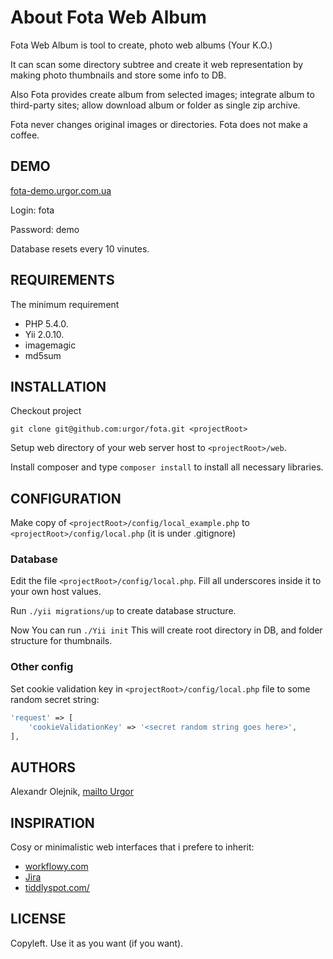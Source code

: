 About Fota Web Album
============================

Fota Web Album is tool to create, photo web albums (Your K.O.)

It can scan some directory subtree and create it web representation by making photo thumbnails and store some info to DB.

Also Fota provides create album from selected images; integrate album to third-party sites; allow download album or folder as single zip archive.

Fota never changes original images or directories. Fota does not make a coffee.

DEMO
----

[fota-demo.urgor.com.ua](http://fota-demo.urgor.com.ua)

Login: fota

Password: demo

Database resets every 10 vinutes.

REQUIREMENTS
------------

The minimum requirement
- PHP 5.4.0.
- Yii 2.0.10.
- imagemagic
- md5sum

INSTALLATION
------------

Checkout project

`git clone git@github.com:urgor/fota.git <projectRoot>`

Setup web directory of your web server host to `<projectRoot>/web`.

Install composer and type `composer install` to install all necessary libraries.

CONFIGURATION
-------------

Make copy of `<projectRoot>/config/local_example.php` to `<projectRoot>/config/local.php` (it is under .gitignore)

### Database

Edit the file `<projectRoot>/config/local.php`. Fill all underscores inside it to your own host values.

Run `./yii migrations/up` to create database structure.

Now You can run `./Yii init` This will create root directory in DB, and folder structure for thumbnails.

### Other config

Set cookie validation key in `<projectRoot>/config/local.php` file to some random secret string:

```php
'request' => [
    'cookieValidationKey' => '<secret random string goes here>',
],
```


AUTHORS
-------

Alexandr Olejnik, [mailto Urgor](mailto:urgorka@gmail.com)

INSPIRATION
-----------

Cosy or minimalistic web interfaces that i prefere to inherit:

- [workflowy.com](http://workflowy.com)
- [Jira](https://ru.atlassian.com/software/jira)
- [tiddlyspot.com/](http://tiddlyspot.com/)

LICENSE
-------

Copyleft. Use it as you want (if you want).
